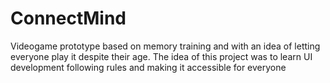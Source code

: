 # ConnectMind
Videogame prototype based on memory training and with an idea of letting everyone play it despite their age. 
The idea of this project was to learn UI development following rules and making it accessible for everyone
